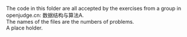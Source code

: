 The code in this folder are all accepted by the exercises from a group in openjudge.cn: 数据结构与算法A.  
The names of the files are the numbers of problems.  
A place holder.